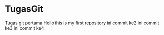 # TugasGit
Tugas git pertama
Hello this is my first repository
ini commit ke2
ini commit ke3
ini commit ke4

